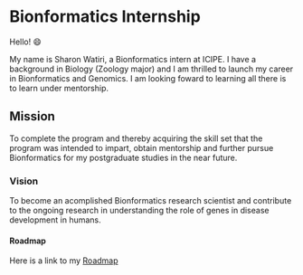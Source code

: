 # Bionformatics Internship
Hello! 😄

My name is Sharon Watiri, a Bionformatics intern  at ICIPE. I have a background in Biology (Zoology major) and I am  thrilled to launch my career in Bionformatics and Genomics. I am looking foward to learning all there is to learn under mentorship.

## Mission

To complete the program and thereby acquiring the skill set that the program was intended to impart, obtain mentorship and further pursue Bionformatics for my postgraduate studies in the near future.

### Vision

To become an acomplished Bionformatics research scientist and contribute to the ongoing research in understanding the role of genes in disease development in humans.

#### Roadmap
Here is a link to my [Roadmap](https://github.com/swatiri/Internship/edit/main/ROADMAP.md)
